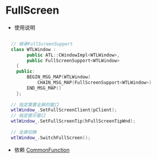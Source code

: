 # FullScreen


* 使用说明
```C++

  // 继承FullScreenSupport
  class WTLWindow :
		public ATL::CWindowImpl<WTLWindow>,
		public FullScreenSupport<WTLWindow>
	{
	public:
		BEGIN_MSG_MAP(WTLWindow)
			CHAIN_MSG_MAP(FullScreenSupport<WTLWindow>)
		END_MSG_MAP()
	};
  
  // 指定需要全屏的窗口
  wtlWindow_.SetFullScreenClient(pClient);
  // 指定提示窗口
  wtlWindow_.SetFullScreenTip(hFullScreenTipWnd);
  
  // 全屏切换
  wtlWindow_.SwitchFullScreen();
```

* 依赖
[CommonFunction](https://github.com/zhipeng515/CommonFunction)
